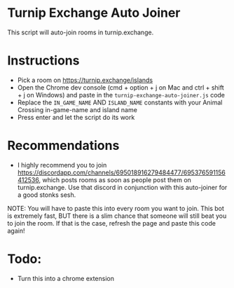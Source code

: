 # Turnip Exchange Auto Joiner
This script will auto-join rooms in turnip.exchange.

Instructions
============
- Pick a room on https://turnip.exchange/islands
- Open the Chrome dev console (cmd + option + j on Mac and ctrl + shift + j on Windows) and paste in the `turnip-exchange-auto-joiner.js` code
- Replace the `IN_GAME_NAME` AND `ISLAND_NAME` constants with your Animal Crossing in-game-name and island name
- Press enter and let the script do its work

Recommendations
===============
- I highly recommend you to join https://discordapp.com/channels/695018916279484477/695376591156412536, which posts rooms as soon as people post them on turnip.exchange. Use that discord in conjunction with this auto-joiner for a good stonks sesh.

NOTE: You will have to paste this into every room you want to join. This bot is extremely fast, BUT there is a slim chance that someone will still beat you to join the room. If that is the case, refresh the page and paste this code again!

Todo:
====
- Turn this into a chrome extension